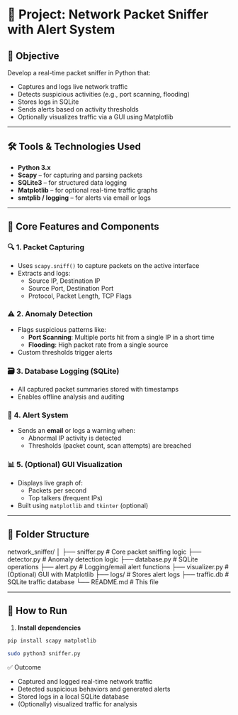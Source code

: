 # 🚨 Project: Network Packet Sniffer with Alert System

## 🎯 Objective
Develop a real-time packet sniffer in Python that:
- Captures and logs live network traffic
- Detects suspicious activities (e.g., port scanning, flooding)
- Stores logs in SQLite
- Sends alerts based on activity thresholds
- Optionally visualizes traffic via a GUI using Matplotlib

---

## 🛠️ Tools & Technologies Used
- **Python 3.x**
- **Scapy** – for capturing and parsing packets
- **SQLite3** – for structured data logging
- **Matplotlib** – for optional real-time traffic graphs
- **smtplib / logging** – for alerts via email or logs

---

## 🧪 Core Features and Components

### 🔍 1. Packet Capturing
- Uses `scapy.sniff()` to capture packets on the active interface
- Extracts and logs:
  - Source IP, Destination IP
  - Source Port, Destination Port
  - Protocol, Packet Length, TCP Flags

### ⚠️ 2. Anomaly Detection
- Flags suspicious patterns like:
  - **Port Scanning**: Multiple ports hit from a single IP in a short time
  - **Flooding**: High packet rate from a single source
- Custom thresholds trigger alerts

### 🗃️ 3. Database Logging (SQLite)
- All captured packet summaries stored with timestamps
- Enables offline analysis and auditing

### 🚨 4. Alert System
- Sends an **email** or logs a warning when:
  - Abnormal IP activity is detected
  - Thresholds (packet count, scan attempts) are breached

### 📊 5. (Optional) GUI Visualization
- Displays live graph of:
  - Packets per second
  - Top talkers (frequent IPs)
- Built using `matplotlib` and `tkinter` (optional)

---

## 📁 Folder Structure
network_sniffer/
│
├── sniffer.py # Core packet sniffing logic
├── detector.py # Anomaly detection logic
├── database.py # SQLite operations
├── alert.py # Logging/email alert functions
├── visualizer.py # (Optional) GUI with Matplotlib
├── logs/ # Stores alert logs
├── traffic.db # SQLite traffic database
└── README.md # This file


---

## 🚀 How to Run

1. **Install dependencies**
```bash
pip install scapy matplotlib

sudo python3 sniffer.py
```

✅ Outcome
- Captured and logged real-time network traffic
- Detected suspicious behaviors and generated alerts
- Stored logs in a local SQLite database
- (Optionally) visualized traffic for analysis




